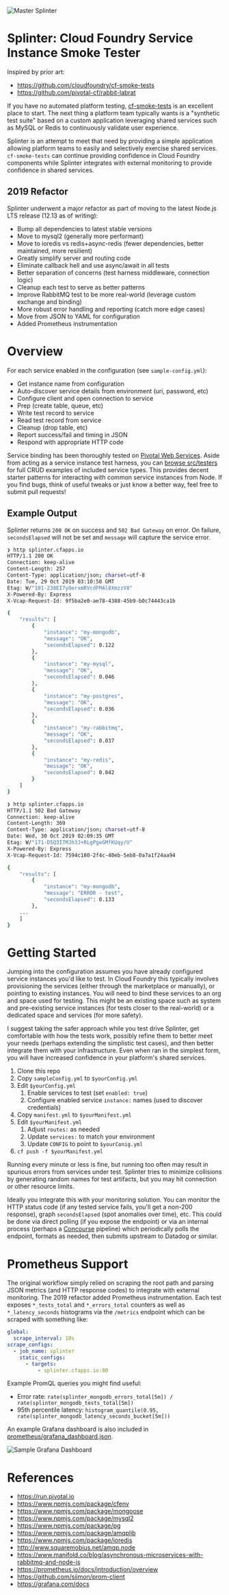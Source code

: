 ![Master Splinter](https://gitlab.com/deadlysyn/splinter/raw/ad90ab6ff95e50840ccd20916d97da4417e0a9c0/assets/splinter.jpg)

# Splinter: Cloud Foundry Service Instance Smoke Tester

Inspired by prior art:

- https://github.com/cloudfoundry/cf-smoke-tests
- https://github.com/pivotal-cf/rabbit-labrat

If you have no automated platform testing, [cf-smoke-tests](https://github.com/cloudfoundry/cf-smoke-tests) is an excellent place to start. The next thing a platform team typically wants is a "synthetic test suite" based on a custom application leveraging shared services such as MySQL or Redis to continuously validate user experience.

Splinter is an attempt to meet that need by providing a simple application allowing platform teams to easily and selectively exercise shared services. `cf-smoke-tests` can continue providing confidence in Cloud Foundry components while Splinter integrates with external monitoring to provide confidence in shared services.

## 2019 Refactor

Splinter underwent a major refactor as part of moving to the latest Node.js LTS release (12.13 as of writing):

- Bump all dependencies to latest stable versions
- Move to mysql2 (generally more performant)
- Move to ioredis vs redis+async-redis (fewer dependencies, better maintained, more resilient)
- Greatly simplify server and routing code
- Eliminate callback hell and use async/await in all tests
- Better separation of concerns (test harness middleware, connection logic)
- Cleanup each test to serve as better patterns
- Improve RabbitMQ test to be more real-world (leverage custom exchange and binding)
- More robust error handling and reporting (catch more edge cases)
- Move from JSON to YAML for configuration
- Added Prometheus instrumentation

# Overview

For each service enabled in the configuration (see `sample-config.yml`):

- Get instance name from configuration
- Auto-discover service details from environment (uri, password, etc)
- Configure client and open connection to service
- Prep (create table, queue, etc)
- Write test record to service
- Read test record from service
- Cleanup (drop table, etc)
- Report success/fail and timing in JSON
- Respond with appropriate HTTP code

Service binding has been thoroughly tested on [Pivotal Web Services](https://run.pivotal.io). Aside from acting as a service instance test harness, you can [browse src/testers](https://gitlab.com/deadlysyn/splinter/tree/master/src/testers) for full CRUD examples of included service types. This provides decent starter patterns for interacting with common service instances from Node. If you find bugs, think of useful tweaks or just know a better way, feel free to submit pull requests!

## Example Output

Splinter returns `200 OK` on success and `502 Bad Gateway` on error. On failure, `secondsElapsed` will not be set and `message` will capture the service error.

```bash
❯ http splinter.cfapps.io
HTTP/1.1 200 OK
Connection: keep-alive
Content-Length: 257
Content-Type: application/json; charset=utf-8
Date: Tue, 29 Oct 2019 03:10:50 GMT
Etag: W/"101-230EI7yOerxmRVcdFMAl8XmzzV8"
X-Powered-By: Express
X-Vcap-Request-Id: 9f5ba2e0-ae78-4388-45b9-b0c74443ca1b

{
    "results": [
        {
            "instance": "my-mongodb",
            "message": "OK",
            "secondsElapsed": 0.122
        },
        {
            "instance": "my-mysql",
            "message": "OK",
            "secondsElapsed": 0.046
        },
        {
            "instance": "my-postgres",
            "message": "OK",
            "secondsElapsed": 0.036
        },
        {
            "instance": "my-rabbitmq",
            "message": "OK",
            "secondsElapsed": 0.037
        },
        {
            "instance": "my-redis",
            "message": "OK",
            "secondsElapsed": 0.042
        }
    ]
}
```

```bash
❯ http splinter.cfapps.io
HTTP/1.1 502 Bad Gateway
Connection: keep-alive
Content-Length: 369
Content-Type: application/json; charset=utf-8
Date: Wed, 30 Oct 2019 02:09:35 GMT
Etag: W/"171-D5Q3I7MJh3J+RLgPgeGMfKUqy/U"
X-Powered-By: Express
X-Vcap-Request-Id: 7594c180-2f4c-40eb-5eb8-0a7a1f24aa94

{
    "results": [
        {
            "instance": "my-mongodb",
            "message": "ERROR - test",
            "secondsElapsed": 0.133
        },
    ...
    ]
}
```

# Getting Started

Jumping into the configuration assumes you have already configured service instances you'd like to test. In Cloud Foundry this typically involves provisioning the services (either through the marketplace or manually), or pointing to existing instances. You will need to bind these services to an org and space used for testing. This might be an existing space such as system and pre-existing service instances (for tests closer to the real-world) or a dedicated space and services (for more safety).

I suggest taking the safer approach while you test drive Splinter, get comfortable with how the tests work, possibly refine them to better meet your needs (perhaps extending the simplistic test cases), and then better integrate them with your infrastructure. Even when ran in the simplest form, you will have increased confidence in your platform's shared services.

1. Clone this repo
1. Copy `sampleConfig.yml` to `$yourConfig.yml`
1. Edit `$yourConfig.yml`
   1. Enable services to test (set `enabled: true`)
   1. Configure enabled service `instance:` names (used to discover credentials)
1. Copy `manifest.yml` to `$yourManifest.yml`
1. Edit `$yourManifest.yml`
   1. Adjust `routes:` as needed
   1. Update `services:` to match your environment
   1. Update `CONFIG` to point to `$yourConig.yml`
1. `cf push -f $yourManifest.yml`

Running every minute or less is fine, but running too often may result in spurious errors from services under test. Splinter tries to minimize collisions by generating random names for test artifacts, but you may hit connection or other resource limits.

Ideally you integrate this with your monitoring solution. You can monitor the HTTP status code (if any tested service fails, you'll get a non-200 response), graph `secondsElapsed` (spot anomalies over time), etc. This could be done via direct polling (if you expose the endpoint) or via an internal process (perhaps a [Concourse](https://concourse-ci.org) pipeline) which periodically polls the endpoint, formats as needed, then submits upstream to Datadog or similar.

# Prometheus Support

The original workflow simply relied on scraping the root path and parsing JSON metrics (and HTTP response codes) to integrate with external monitoring. The 2019 refactor added Prometheus instrumentation. Each test exposes `*_tests_total` and `*_errors_total` counters as well as `*_latency_seconds` histograms via the `/metrics` endpoint which can be scraped with something like:

```yaml
global:
  scrape_interval: 10s
scrape_configs:
  - job_name: splinter
    static_configs:
      - targets:
          - splinter.cfapps.io:80
```

Example PromQL queries you might find useful:

- Error rate: `rate(splinter_mongodb_errors_total[5m]) / rate(splinter_mongodb_tests_total[5m])`
- 95th percentile latency: `histogram_quantile(0.95, rate(splinter_mongodb_latency_seconds_bucket[5m]))`

An example Grafana dashboard is also included in [prometheus/grafana_dashboard.json](https://gitlab.com/deadlysyn/splinter/tree/master/prometheus/grafana_dashboard.json).

![Sample Grafana Dashboard](https://gitlab.com/deadlysyn/splinter/raw/master/assets/grafana.jpg)

# References

- https://run.pivotal.io
- https://www.npmjs.com/package/cfenv
- https://www.npmjs.com/package/mongoose
- https://www.npmjs.com/package/mysql2
- https://www.npmjs.com/package/pg
- https://www.npmjs.com/package/amqplib
- https://www.npmjs.com/package/ioredis
- http://www.squaremobius.net/amqp.node
- https://www.manifold.co/blog/asynchronous-microservices-with-rabbitmq-and-node-js
- https://prometheus.io/docs/introduction/overview
- https://github.com/siimon/prom-client
- https://grafana.com/docs

